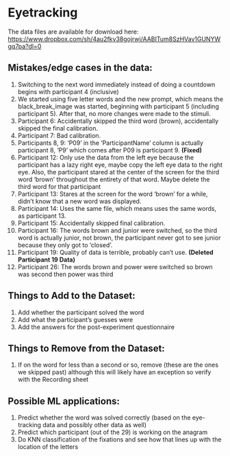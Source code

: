 # Eyetracking

The data files are available for download here: 
https://www.dropbox.com/sh/4au2fky38gojrwj/AABITum8SzHVav1GUNYWgq7pa?dl=0


## Mistakes/edge cases in the data:
1. Switching to the next word immediately instead of doing a countdown begins with participant 4 (inclusive)
2. We started using five letter words and the new prompt, which means the  black_break_image was started, beginning with participant 5 (including participant 5). After that, no more changes were made to the stimuli.
3. Participant 6: Accidentally skipped the third word (brown), accidentally skipped the final calibration.
4. Participant 7: Bad calibration.
5. Participants 8, 9: ‘P09’ in the ‘ParticipantName’ column is actually participant 8, ‘P9’ which comes after P09 is participant 9. **(Fixed)**
6. Participant 12: Only use the data from the left eye because the participant has a lazy right eye, maybe copy the left eye data to the right eye. Also, the participant stared at the center of the screen for the third word ‘brown’ throughout the entirety of that word. Maybe delete the third word for that participant
7. Participant 13: Stares at the screen for the word ‘brown’ for a while, didn’t know that a new word was displayed. 
8. Participant 14: Uses the same file, which means uses the same words, as participant 13. 
9. Participant 15: Accidentally skipped final calibration.
10. Participant 16: The words brown and junior were switched, so the third word is actually junior, not brown, the participant never got to see junior because they only got to ‘closed’. 
11. Participant 19: Quality of data is terrible, probably can’t use. **(Deleted Participant 19 Data)**
12. Participant 26: The words brown and power were switched so brown was second then power was third


## Things to Add to the Dataset:
1. Add whether the participant solved the word
2. Add what the participant’s guesses were
3. Add the answers for the post-experiment questionnaire

## Things to Remove from the Dataset:
1. If on the word for less than a second or so, remove (these are the ones we skipped past) although this will likely have an exception so verify with the Recording sheet

## Possible ML applications:
1. Predict whether the word was solved correctly (based on the eye-tracking data and possibly other data as well)
2. Predict which participant (out of the 29) is working on the anagram
3. Do KNN classification of the fixations and see how that lines up with the location of the letters

